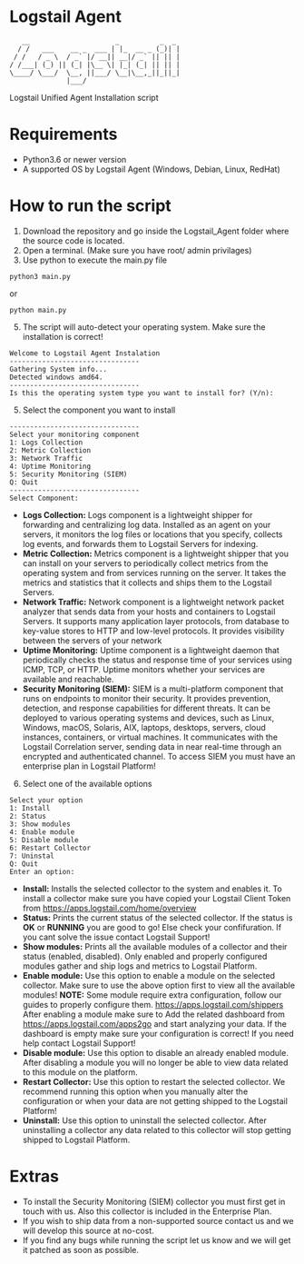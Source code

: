 # Logstail Agent
```
   __                     _          _  _
  / /   ___    __ _  ___ | |_  __ _ (_)| |
 / /   / _ \  / _` |/ __|| __|/ _` || || |
/ /___| (_) || (_| |\__ \| |_| (_| || || |
\____/ \___/  \__, ||___/ \__|\__,_||_||_|
              |___/
```
Logstail Unified Agent Installation script


# **Requirements**
* Python3.6 or newer version
* A supported OS by Logstail Agent (Windows, Debian, Linux, RedHat)

# **How to run the script**
1. Download the repository and go inside the Logstail_Agent folder where the source code is located.
2. Open a terminal. (Make sure you have root/ admin privilages)
3. Use python to execute the main.py file
```
python3 main.py
 ```
or
 ```
 python main.py
 ```
5. The script will auto-detect your operating system. Make sure the installation is correct!
  ```
Welcome to Logstail Agent Instalation
--------------------------------
Gathering System info...
Detected windows amd64.
--------------------------------
Is this the operating system type you want to install for? (Y/n):
```
5. Select the component you want to install
```
--------------------------------
Select your monitoring component
1: Logs Collection
2: Metric Collection
3: Network Traffic
4: Uptime Monitoring
5: Security Monitoring (SIEM)
Q: Quit
--------------------------------
Select Component:
```
+ **Logs Collection:** Logs component is a lightweight shipper for forwarding and centralizing log data. Installed as an agent on your servers, it monitors the log files or locations that you specify, collects log events, and forwards them to Logstail Servers for indexing.
+ **Metric Collection:** Metrics component is a lightweight shipper that you can install on your servers to periodically collect metrics from the operating system and from services running on the server. It takes the metrics and statistics that it collects and ships them to the Logstail Servers.
+ **Network Traffic:** Network component is a lightweight network packet analyzer that sends data from your hosts and containers to Logstail Servers. It supports many application layer protocols, from database to key-value stores to HTTP and low-level protocols. It provides visibility between the servers of your network
+ **Uptime Monitoring:** Uptime component is a lightweight daemon that periodically checks the status and response time of your services using ICMP, TCP, or HTTP. Uptime monitors whether your services are available and reachable.
+ **Security Monitoring (SIEM):** SIEM is a multi-platform component that runs on endpoints to monitor their security. It provides prevention, detection, and response capabilities for different threats. It can be deployed to various operating systems and devices, such as Linux, Windows, macOS, Solaris, AIX, laptops, desktops, servers, cloud instances, containers, or virtual machines. It communicates with the Logstail Correlation server, sending data in near real-time through an encrypted and authenticated channel. To access SIEM you must have an enterprise plan in Logstail Platform!

6. Select one of the available options
 ```
Select your option
1: Install
2: Status
3: Show modules
4: Enable module
5: Disable module
6: Restart Collector
7: Uninstal
Q: Quit
Enter an option:
```
+ **Install:** Installs the selected collector to the system and enables it. To install a collector make sure you have copied your Logstail Client Token from https://apps.logstail.com/home/overview
+ **Status:** Prints the current status of the selected collector. If the status is **OK** or **RUNNING** you are good to go! Else check your confifuration. If you cant solve the issue contact Logstail Support!
+ **Show modules:** Prints all the available modules of a collector and their status (enabled, disabled). Only enabled and properly configured modules gather and ship logs and metrics to Logstail Platform.
+ **Enable module:** Use this option to enable a module on the selected collector. Make sure to use the above option first to view all the available modules! **NOTE:** Some module require extra configuration, follow our guides to properly configure them. https://apps.logstail.com/shippers
  After enabling a module make sure to Add the related dashboard from https://apps.logstail.com/apps2go and start analyzing your data. If the dashboard is empty make sure your configuration is correct!
  If you need help contact Logstail Support!
+ **Disable module:** Use this option to disable an already enabled module. After disabling a module you will no longer be able to view data related to this module on the platform.
+ **Restart Collector:** Use this option to restart the selected collector. We recommend running this option when you manually alter the configuration or when your data are not getting shipped to the Logstail Platform!
+ **Uninstall:** Use this option to uninstall the selected collector. After uninstalling a collector any data related to this collector will stop getting shipped to Logstail Platform.


# **Extras**
+ To install the Security Monitoring (SIEM) collector you must first get in touch with us. Also this collector is included in the Enterprise Plan.  
+ If you wish to ship data from a non-supported source contact us and we will develop this source at no-cost.
+ If you find any bugs while running the script let us know and we will get it patched as soon as possible.
